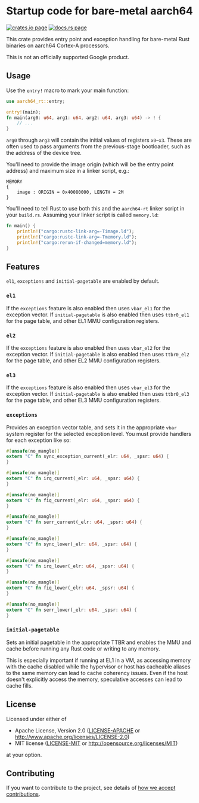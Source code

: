 # Startup code for bare-metal aarch64

[![crates.io page](https://img.shields.io/crates/v/aarch64-rt.svg)](https://crates.io/crates/aarch64-rt)
[![docs.rs page](https://docs.rs/aarch64-rt/badge.svg)](https://docs.rs/aarch64-rt)

This crate provides entry point and exception handling for bare-metal Rust binaries on aarch64
Cortex-A processors.

This is not an officially supported Google product.

## Usage

Use the `entry!` macro to mark your main function:

```rust
use aarch64_rt::entry;

entry!(main);
fn main(arg0: u64, arg1: u64, arg2: u64, arg3: u64) -> ! {
    // ...
}
```

`arg0` through `arg3` will contain the initial values of registers `x0`–`x3`. These are often used
to pass arguments from the previous-stage bootloader, such as the address of the device tree.

You'll need to provide the image origin (which will be the entry point address) and maximum size in a linker script, e.g.:

```ld
MEMORY
{
    image : ORIGIN = 0x40080000, LENGTH = 2M
}
```

You'll need to tell Rust to use both this and the `aarch64-rt` linker script in your `build.rs`.
Assuming your linker script is called `memory.ld`:

```rust
fn main() {
    println!("cargo:rustc-link-arg=-Timage.ld");
    println!("cargo:rustc-link-arg=-Tmemory.ld");
    println!("cargo:rerun-if-changed=memory.ld");
}
```

## Features

`el1`, `exceptions` and `initial-pagetable` are enabled by default.

### `el1`

If the `exceptions` feature is also enabled then uses `vbar_el1` for the exception vector. If
`initial-pagetable` is also enabled then uses `ttbr0_el1` for the page table, and other EL1 MMU
configuration registers.

### `el2`

If the `exceptions` feature is also enabled then uses `vbar_el2` for the exception vector. If
`initial-pagetable` is also enabled then uses `ttbr0_el2` for the page table, and other EL2 MMU
configuration registers.

### `el3`

If the `exceptions` feature is also enabled then uses `vbar_el3` for the exception vector. If
`initial-pagetable` is also enabled then uses `ttbr0_el3` for the page table, and other EL3 MMU
configuration registers.

### `exceptions`

Provides an exception vector table, and sets it in the appropriate `vbar` system register for the
selected exception level. You must provide handlers for each exception like so:

```rust
#[unsafe(no_mangle)]
extern "C" fn sync_exception_current(_elr: u64, _spsr: u64) {
}

#[unsafe(no_mangle)]
extern "C" fn irq_current(_elr: u64, _spsr: u64) {
}

#[unsafe(no_mangle)]
extern "C" fn fiq_current(_elr: u64, _spsr: u64) {
}

#[unsafe(no_mangle)]
extern "C" fn serr_current(_elr: u64, _spsr: u64) {
}

#[unsafe(no_mangle)]
extern "C" fn sync_lower(_elr: u64, _spsr: u64) {
}

#[unsafe(no_mangle)]
extern "C" fn irq_lower(_elr: u64, _spsr: u64) {
}

#[unsafe(no_mangle)]
extern "C" fn fiq_lower(_elr: u64, _spsr: u64) {
}

#[unsafe(no_mangle)]
extern "C" fn serr_lower(_elr: u64, _spsr: u64) {
}
```

### `initial-pagetable`

Sets an initial pagetable in the appropriate TTBR and enables the MMU and cache before running any
Rust code or writing to any memory.

This is especially important if running at EL1 in a VM, as accessing memory with the cache disabled
while the hypervisor or host has cacheable aliases to the same memory can lead to cache coherency
issues. Even if the host doesn't explicitly access the memory, speculative accesses can lead to
cache fills.

## License

Licensed under either of

- Apache License, Version 2.0
  ([LICENSE-APACHE](LICENSE-APACHE) or http://www.apache.org/licenses/LICENSE-2.0)
- MIT license
  ([LICENSE-MIT](LICENSE-MIT) or http://opensource.org/licenses/MIT)

at your option.

## Contributing

If you want to contribute to the project, see details of
[how we accept contributions](CONTRIBUTING.md).
